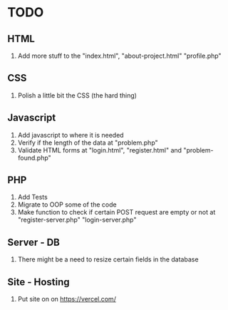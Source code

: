 # TODO

## HTML

1. Add more stuff to the "index.html", "about-project.html" "profile.php"

## CSS

1. Polish a little bit the CSS (the hard thing)

## Javascript

1. Add javascript to where it is needed
2. Verify if the length of the data at "problem.php"
3. Validate HTML forms at "login.html", "register.html" and "problem-found.php"

## PHP

1. Add Tests
2. Migrate to OOP some of the code
3. Make function to check if certain POST request are empty or not at "register-server.php" "login-server.php"

## Server - DB

1. There might be a need to resize certain fields in the database

## Site - Hosting

1. Put site on on https://vercel.com/
